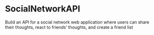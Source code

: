 # SocialNetworkAPI
Build an API for a social network web application where users can share their thoughts, react to friends’ thoughts, and create a friend list
